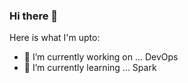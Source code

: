 ### Hi there 👋

Here is what I'm upto:

- 🔭 I’m currently working on ... DevOps
- 🌱 I’m currently learning ... Spark
